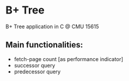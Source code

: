 # B+ Tree
B+ Tree application in C @ CMU 15615

Main functionalities:
-------------------------------------
- fetch-page count [as performance indicator]
- successor query
- predecessor query
